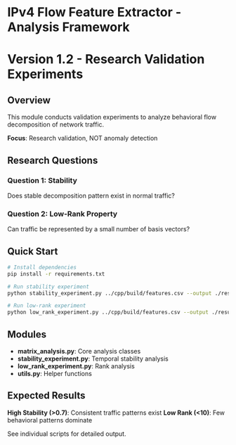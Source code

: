 # IPv4 Flow Feature Extractor - Analysis Framework
# Version 1.2 - Research Validation Experiments

## Overview
This module conducts validation experiments to analyze behavioral flow decomposition of network traffic.

**Focus**: Research validation, NOT anomaly detection

## Research Questions

### Question 1: Stability
Does stable decomposition pattern exist in normal traffic?

### Question 2: Low-Rank Property
Can traffic be represented by a small number of basis vectors?

## Quick Start

```bash
# Install dependencies
pip install -r requirements.txt

# Run stability experiment
python stability_experiment.py ../cpp/build/features.csv --output ./results

# Run low-rank experiment  
python low_rank_experiment.py ../cpp/build/features.csv --output ./results
```

## Modules

- **matrix_analysis.py**: Core analysis classes
- **stability_experiment.py**: Temporal stability analysis
- **low_rank_experiment.py**: Rank analysis
- **utils.py**: Helper functions

## Expected Results

**High Stability (>0.7)**: Consistent traffic patterns exist
**Low Rank (<10)**: Few behavioral patterns dominate

See individual scripts for detailed output.
